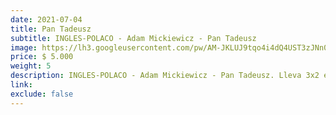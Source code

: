 ```yaml
---
date: 2021-07-04
title: Pan Tadeusz
subtitle: INGLES-POLACO - Adam Mickiewicz - Pan Tadeusz
image: https://lh3.googleusercontent.com/pw/AM-JKLUJ9tqo4i4dQ4UST3zJNn0hD_Jo8zvOCXaEmBcOvEH2QfLUWWihmy0OcMcwfDiLAdJm7OgFkfABVesS5LTGS6J54LxQLoWuOyLUxT8hJra1hffzDJ77yxg3mXUzuzJrrU865lQtP_8fM58n-KOOJsv_rA=w466-h621-no?authuser=0
price: $ 5.000
weight: 5
description: INGLES-POLACO - Adam Mickiewicz - Pan Tadeusz. Lleva 3x2 en todos los libros
link: 
exclude: false
---
```

